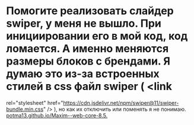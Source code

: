 # Помогите реализовать слайдер swiper, у меня не вышло. При инициировании его в мой код, код ломается. А именно меняются размеры блоков с брендами. Я думаю это из-за встроенных стилей в css файл swiper ( <link
  rel="stylesheet"
  href="https://cdn.jsdelivr.net/npm/swiper@11/swiper-bundle.min.css"
/> ), но как их отключить или поменять я не понимаю.
[potma13.github.io/Maxim--web-core-8.5.](https://potma13.github.io/Maxim--web-core-8.5./)
